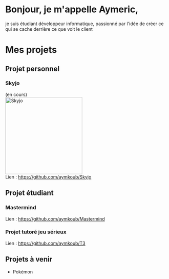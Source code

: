 # Bonjour, je m'appelle Aymeric, 

je suis étudiant développeur informatique, passionné par l'idée de créer ce qui se cache derrière ce que voit le client

# Mes projets

## Projet personnel

### Skyjo
(en cours)
<br>
<a href="https://www.espritjeu.com/skyjo-jeu-de-cartes.html"> <img src="https://www.numerama.com/wp-content/uploads/2023/08/skyjo-1.jpg" alt="Skyjo" height="240px"></a>
<br>
Lien : https://github.com/aymkoub/Skyjo

## Projet étudiant

### Mastermind
Lien : https://github.com/aymkoub/Mastermind

### Projet tutoré jeu sérieux
Lien : https://github.com/aymkoub/T3

## Projets à venir
- Pokémon

